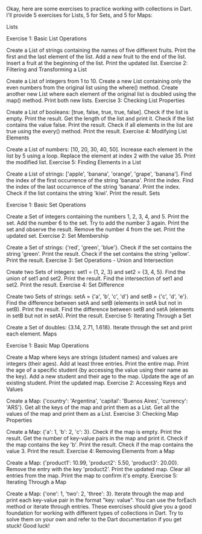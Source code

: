 Okay, here are some exercises to practice working with collections in Dart. I'll provide 5 exercises for Lists, 5 for Sets, and 5 for Maps:

Lists

Exercise 1: Basic List Operations

Create a List of strings containing the names of five different fruits.
Print the first and the last element of the list.
Add a new fruit to the end of the list.
Insert a fruit at the beginning of the list.
Print the updated list.
Exercise 2: Filtering and Transforming a List

Create a List of integers from 1 to 10.
Create a new List containing only the even numbers from the original list using the where() method.
Create another new List where each element of the original list is doubled using the map() method.
Print both new lists.
Exercise 3: Checking List Properties

Create a List of booleans: [true, false, true, true, false].
Check if the list is empty. Print the result.
Get the length of the list and print it.
Check if the list contains the value false. Print the result.
Check if all elements in the list are true using the every() method. Print the result.
Exercise 4: Modifying List Elements

Create a List of numbers: [10, 20, 30, 40, 50].
Increase each element in the list by 5 using a loop.
Replace the element at index 2 with the value 35.
Print the modified list.
Exercise 5: Finding Elements in a List

Create a List of strings: ['apple', 'banana', 'orange', 'grape', 'banana'].
Find the index of the first occurrence of the string 'banana'. Print the index.
Find the index of the last occurrence of the string 'banana'. Print the index.
Check if the list contains the string 'kiwi'. Print the result.
Sets

Exercise 1: Basic Set Operations

Create a Set of integers containing the numbers 1, 2, 3, 4, and 5.
Print the set.
Add the number 6 to the set.
Try to add the number 3 again. Print the set and observe the result.
Remove the number 4 from the set.
Print the updated set.
Exercise 2: Set Membership

Create a Set of strings: {'red', 'green', 'blue'}.
Check if the set contains the string 'green'. Print the result.
Check if the set contains the string 'yellow'. Print the result.
Exercise 3: Set Operations - Union and Intersection

Create two Sets of integers: set1 = {1, 2, 3} and set2 = {3, 4, 5}.
Find the union of set1 and set2. Print the result.
Find the intersection of set1 and set2. Print the result.
Exercise 4: Set Difference

Create two Sets of strings: setA = {'a', 'b', 'c', 'd'} and setB = {'c', 'd', 'e'}.
Find the difference between setA and setB (elements in setA but not in setB). Print the result.
Find the difference between setB and setA (elements in setB but not in setA). Print the result.
Exercise 5: Iterating Through a Set

Create a Set of doubles: {3.14, 2.71, 1.618}.
Iterate through the set and print each element.
Maps

Exercise 1: Basic Map Operations

Create a Map where keys are strings (student names) and values are integers (their ages). Add at least three entries.
Print the entire map.
Print the age of a specific student (by accessing the value using their name as the key).
Add a new student and their age to the map.
Update the age of an existing student.
Print the updated map.
Exercise 2: Accessing Keys and Values

Create a Map: {'country': 'Argentina', 'capital': 'Buenos Aires', 'currency': 'ARS'}.
Get all the keys of the map and print them as a List.
Get all the values of the map and print them as a List.
Exercise 3: Checking Map Properties

Create a Map: {'a': 1, 'b': 2, 'c': 3}.
Check if the map is empty. Print the result.
Get the number of key-value pairs in the map and print it.
Check if the map contains the key 'b'. Print the result.
Check if the map contains the value 3. Print the result.
Exercise 4: Removing Elements from a Map

Create a Map: {'product1': 10.99, 'product2': 5.50, 'product3': 20.00}.
Remove the entry with the key 'product2'.
Print the updated map.
Clear all entries from the map.
Print the map to confirm it's empty.
Exercise 5: Iterating Through a Map

Create a Map: {'one': 1, 'two': 2, 'three': 3}.
Iterate through the map and print each key-value pair in the format "key: value". You can use the forEach method or iterate through entries.
These exercises should give you a good foundation for working with different types of collections in Dart. Try to solve them on your own and refer to the Dart documentation if you get stuck! Good luck!